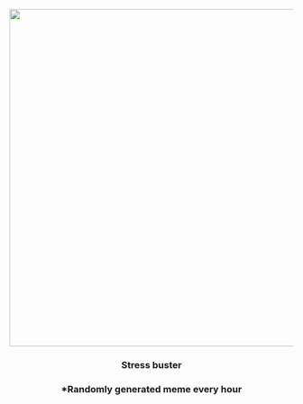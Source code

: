 <p align="center">
        <img src="https://i.redd.it/b122g7l7alo91.png" width="600" height="600">
        </p>
        <h3 align="center">Stress buster</h3>
        <h3 align="center">*Randomly generated meme every hour</h3>
    